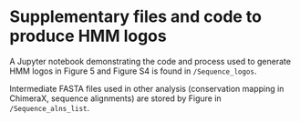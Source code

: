 # Supplementary files and code to produce HMM logos  

A Jupyter notebook demonstrating the code and process used to generate HMM logos in Figure 5 and Figure S4 is found in `/Sequence_logos`.  

Intermediate FASTA files used in other analysis (conservation mapping in ChimeraX, sequence alignments) are stored by Figure in `/Sequence_alns_list`. 
